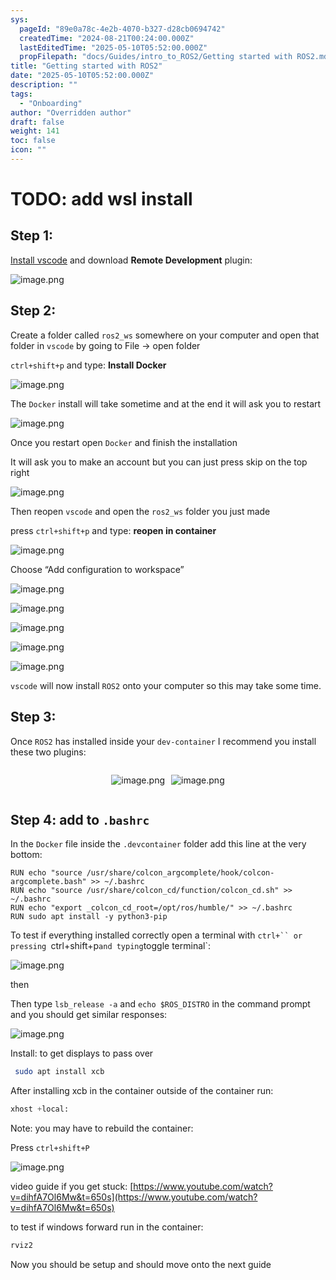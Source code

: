 ```yaml
---
sys:
  pageId: "89e0a78c-4e2b-4070-b327-d28cb0694742"
  createdTime: "2024-08-21T00:24:00.000Z"
  lastEditedTime: "2025-05-10T05:52:00.000Z"
  propFilepath: "docs/Guides/intro_to_ROS2/Getting started with ROS2.md"
title: "Getting started with ROS2"
date: "2025-05-10T05:52:00.000Z"
description: ""
tags:
  - "Onboarding"
author: "Overridden author"
draft: false
weight: 141
toc: false
icon: ""
---
```


# TODO: add wsl install

## Step 1:

[Install vscode](https://code.visualstudio.com/download) and download **Remote Development** plugin:

![image.png](https://prod-files-secure.s3.us-west-2.amazonaws.com/d518164a-d88e-44d1-a4ee-3adb3bd8bce0/efb52993-1881-4a40-b95e-6f020334f022/image.png?X-Amz-Algorithm=AWS4-HMAC-SHA256&X-Amz-Content-Sha256=UNSIGNED-PAYLOAD&X-Amz-Credential=ASIAZI2LB466YDLZXH6R%2F20250715%2Fus-west-2%2Fs3%2Faws4_request&X-Amz-Date=20250715T121746Z&X-Amz-Expires=3600&X-Amz-Security-Token=IQoJb3JpZ2luX2VjECwaCXVzLXdlc3QtMiJHMEUCIGZvSk6o7r6IalCUi6%2F%2Bow7WZD2qFQ1HxApLoEUUPQjaAiEAucl5kf3w90eUY3fBzi8Qk%2FFvaijQ%2FZplD4UBIme4zWcq%2FwMIRRAAGgw2Mzc0MjMxODM4MDUiDOk81VGIPYED7XD%2BDSrcAzoD5p4YverT6RKgkcSOybIrGe4%2BLlZ8r3m4Vqqobf7pw%2BM8QmUKi8OoPJ%2BvVo6N7ndCQQReCanqi6dBhK8hATC2YDZfC8MHeHAjyr9uAZpK%2B%2FrldGmXFvWrtj%2FXx%2B16A4I0DadA2%2FG%2BC1yHWNd7RveWjnj8uSDU4fUDpT%2Bu3VORzq%2FIPAKxN4%2F9RxVEVavs1VYkfE6R9pMaTchQuYHfQdsPnB2caE3LNd7TUw3QSie7%2FAwnO4Prx76xyteKklpWnOehwZ9tWzM26T8cJaAd%2FWaUjZRyR6aWTN36U7buTG3x0pM3EnESf9NGXsE45cFUdwNlYMGLVR7BZz60EJ4f1IpwK6Co5jtjhGQLRR5%2BtDhsy83Au74O%2FSRdOlGZ1uhkokvDAvzpTNgWWrt3%2FqKE2o%2FmFra9dlkUky31hKz0ThQTwA5NzrtbN%2BN6y%2Bo0uFy8dhE8X33xF%2F5OwLWq%2BZ66ROi5Ekqf6vw0LKaVh59noQp82A1ooXnVM7TeFxFrSLIT3TeAsza5w0DefVcHFtS75yoCZAuTumXzPxdNJuFSKuEvZ4eX3qdEPuVagQUii3MpazI6GQ4P%2BT7dvdjD5JAzQg0JrwMQqVkaRCueSTRzIJAiFeGSNgwKwTNPBKdIMMiD2cMGOqUBMRvwl0cy5LV8vf0LhwV7ycsXTEa8juCD5%2FpdnPDc9GRsw65B1tNCKcTPWngJddFUo1WvC2AQun%2BDKEWT%2FrQZnuge6S1pmVFS%2Fs9LZD29C7oshuU4f8XJHMPcaDD%2BzNms7aK6d4EEf2i%2FvEEeT8gZc5pp0ZdXmBY49A4jMAGXMk16HBBpdSoHVBtyM6Nw1MYvT8UHRe1wYZZPHPAXyPU5O6n7Gf5J&X-Amz-Signature=4f3bfa9e6587d725003fab73c3e72903d2a7484e4700d01e2c7e5f7ae4c220bd&X-Amz-SignedHeaders=host&x-amz-checksum-mode=ENABLED&x-id=GetObject)

## Step 2:

Create a folder called `ros2_ws` somewhere on your computer and open that folder in `vscode` by going to File → open folder 

`ctrl+shift+p` and type: **Install Docker**

![image.png](https://prod-files-secure.s3.us-west-2.amazonaws.com/d518164a-d88e-44d1-a4ee-3adb3bd8bce0/2269dc0e-1cd5-47ff-bceb-c04ad9b2eab0/image.png?X-Amz-Algorithm=AWS4-HMAC-SHA256&X-Amz-Content-Sha256=UNSIGNED-PAYLOAD&X-Amz-Credential=ASIAZI2LB466YDLZXH6R%2F20250715%2Fus-west-2%2Fs3%2Faws4_request&X-Amz-Date=20250715T121746Z&X-Amz-Expires=3600&X-Amz-Security-Token=IQoJb3JpZ2luX2VjECwaCXVzLXdlc3QtMiJHMEUCIGZvSk6o7r6IalCUi6%2F%2Bow7WZD2qFQ1HxApLoEUUPQjaAiEAucl5kf3w90eUY3fBzi8Qk%2FFvaijQ%2FZplD4UBIme4zWcq%2FwMIRRAAGgw2Mzc0MjMxODM4MDUiDOk81VGIPYED7XD%2BDSrcAzoD5p4YverT6RKgkcSOybIrGe4%2BLlZ8r3m4Vqqobf7pw%2BM8QmUKi8OoPJ%2BvVo6N7ndCQQReCanqi6dBhK8hATC2YDZfC8MHeHAjyr9uAZpK%2B%2FrldGmXFvWrtj%2FXx%2B16A4I0DadA2%2FG%2BC1yHWNd7RveWjnj8uSDU4fUDpT%2Bu3VORzq%2FIPAKxN4%2F9RxVEVavs1VYkfE6R9pMaTchQuYHfQdsPnB2caE3LNd7TUw3QSie7%2FAwnO4Prx76xyteKklpWnOehwZ9tWzM26T8cJaAd%2FWaUjZRyR6aWTN36U7buTG3x0pM3EnESf9NGXsE45cFUdwNlYMGLVR7BZz60EJ4f1IpwK6Co5jtjhGQLRR5%2BtDhsy83Au74O%2FSRdOlGZ1uhkokvDAvzpTNgWWrt3%2FqKE2o%2FmFra9dlkUky31hKz0ThQTwA5NzrtbN%2BN6y%2Bo0uFy8dhE8X33xF%2F5OwLWq%2BZ66ROi5Ekqf6vw0LKaVh59noQp82A1ooXnVM7TeFxFrSLIT3TeAsza5w0DefVcHFtS75yoCZAuTumXzPxdNJuFSKuEvZ4eX3qdEPuVagQUii3MpazI6GQ4P%2BT7dvdjD5JAzQg0JrwMQqVkaRCueSTRzIJAiFeGSNgwKwTNPBKdIMMiD2cMGOqUBMRvwl0cy5LV8vf0LhwV7ycsXTEa8juCD5%2FpdnPDc9GRsw65B1tNCKcTPWngJddFUo1WvC2AQun%2BDKEWT%2FrQZnuge6S1pmVFS%2Fs9LZD29C7oshuU4f8XJHMPcaDD%2BzNms7aK6d4EEf2i%2FvEEeT8gZc5pp0ZdXmBY49A4jMAGXMk16HBBpdSoHVBtyM6Nw1MYvT8UHRe1wYZZPHPAXyPU5O6n7Gf5J&X-Amz-Signature=f4d274871772c5fd335e22ccc324304001fb02aa38f84da337a6d75a45d8b2da&X-Amz-SignedHeaders=host&x-amz-checksum-mode=ENABLED&x-id=GetObject)

The `Docker` install will take sometime and at the end it will ask you to restart

![image.png](https://prod-files-secure.s3.us-west-2.amazonaws.com/d518164a-d88e-44d1-a4ee-3adb3bd8bce0/ed233f78-be33-4b1f-b89c-9c346c0e961e/image.png?X-Amz-Algorithm=AWS4-HMAC-SHA256&X-Amz-Content-Sha256=UNSIGNED-PAYLOAD&X-Amz-Credential=ASIAZI2LB466YDLZXH6R%2F20250715%2Fus-west-2%2Fs3%2Faws4_request&X-Amz-Date=20250715T121746Z&X-Amz-Expires=3600&X-Amz-Security-Token=IQoJb3JpZ2luX2VjECwaCXVzLXdlc3QtMiJHMEUCIGZvSk6o7r6IalCUi6%2F%2Bow7WZD2qFQ1HxApLoEUUPQjaAiEAucl5kf3w90eUY3fBzi8Qk%2FFvaijQ%2FZplD4UBIme4zWcq%2FwMIRRAAGgw2Mzc0MjMxODM4MDUiDOk81VGIPYED7XD%2BDSrcAzoD5p4YverT6RKgkcSOybIrGe4%2BLlZ8r3m4Vqqobf7pw%2BM8QmUKi8OoPJ%2BvVo6N7ndCQQReCanqi6dBhK8hATC2YDZfC8MHeHAjyr9uAZpK%2B%2FrldGmXFvWrtj%2FXx%2B16A4I0DadA2%2FG%2BC1yHWNd7RveWjnj8uSDU4fUDpT%2Bu3VORzq%2FIPAKxN4%2F9RxVEVavs1VYkfE6R9pMaTchQuYHfQdsPnB2caE3LNd7TUw3QSie7%2FAwnO4Prx76xyteKklpWnOehwZ9tWzM26T8cJaAd%2FWaUjZRyR6aWTN36U7buTG3x0pM3EnESf9NGXsE45cFUdwNlYMGLVR7BZz60EJ4f1IpwK6Co5jtjhGQLRR5%2BtDhsy83Au74O%2FSRdOlGZ1uhkokvDAvzpTNgWWrt3%2FqKE2o%2FmFra9dlkUky31hKz0ThQTwA5NzrtbN%2BN6y%2Bo0uFy8dhE8X33xF%2F5OwLWq%2BZ66ROi5Ekqf6vw0LKaVh59noQp82A1ooXnVM7TeFxFrSLIT3TeAsza5w0DefVcHFtS75yoCZAuTumXzPxdNJuFSKuEvZ4eX3qdEPuVagQUii3MpazI6GQ4P%2BT7dvdjD5JAzQg0JrwMQqVkaRCueSTRzIJAiFeGSNgwKwTNPBKdIMMiD2cMGOqUBMRvwl0cy5LV8vf0LhwV7ycsXTEa8juCD5%2FpdnPDc9GRsw65B1tNCKcTPWngJddFUo1WvC2AQun%2BDKEWT%2FrQZnuge6S1pmVFS%2Fs9LZD29C7oshuU4f8XJHMPcaDD%2BzNms7aK6d4EEf2i%2FvEEeT8gZc5pp0ZdXmBY49A4jMAGXMk16HBBpdSoHVBtyM6Nw1MYvT8UHRe1wYZZPHPAXyPU5O6n7Gf5J&X-Amz-Signature=3b483e72d795d2d26c2575f59492625613f2652f4b18d468a4f4fd191d6ba55d&X-Amz-SignedHeaders=host&x-amz-checksum-mode=ENABLED&x-id=GetObject)

Once you restart open `Docker` and finish the installation

It will ask you to make an account but you can just press skip on the top right

![image.png](https://prod-files-secure.s3.us-west-2.amazonaws.com/d518164a-d88e-44d1-a4ee-3adb3bd8bce0/21010ad9-1659-4fd9-9f59-9932a09b2a3d/image.png?X-Amz-Algorithm=AWS4-HMAC-SHA256&X-Amz-Content-Sha256=UNSIGNED-PAYLOAD&X-Amz-Credential=ASIAZI2LB466YDLZXH6R%2F20250715%2Fus-west-2%2Fs3%2Faws4_request&X-Amz-Date=20250715T121746Z&X-Amz-Expires=3600&X-Amz-Security-Token=IQoJb3JpZ2luX2VjECwaCXVzLXdlc3QtMiJHMEUCIGZvSk6o7r6IalCUi6%2F%2Bow7WZD2qFQ1HxApLoEUUPQjaAiEAucl5kf3w90eUY3fBzi8Qk%2FFvaijQ%2FZplD4UBIme4zWcq%2FwMIRRAAGgw2Mzc0MjMxODM4MDUiDOk81VGIPYED7XD%2BDSrcAzoD5p4YverT6RKgkcSOybIrGe4%2BLlZ8r3m4Vqqobf7pw%2BM8QmUKi8OoPJ%2BvVo6N7ndCQQReCanqi6dBhK8hATC2YDZfC8MHeHAjyr9uAZpK%2B%2FrldGmXFvWrtj%2FXx%2B16A4I0DadA2%2FG%2BC1yHWNd7RveWjnj8uSDU4fUDpT%2Bu3VORzq%2FIPAKxN4%2F9RxVEVavs1VYkfE6R9pMaTchQuYHfQdsPnB2caE3LNd7TUw3QSie7%2FAwnO4Prx76xyteKklpWnOehwZ9tWzM26T8cJaAd%2FWaUjZRyR6aWTN36U7buTG3x0pM3EnESf9NGXsE45cFUdwNlYMGLVR7BZz60EJ4f1IpwK6Co5jtjhGQLRR5%2BtDhsy83Au74O%2FSRdOlGZ1uhkokvDAvzpTNgWWrt3%2FqKE2o%2FmFra9dlkUky31hKz0ThQTwA5NzrtbN%2BN6y%2Bo0uFy8dhE8X33xF%2F5OwLWq%2BZ66ROi5Ekqf6vw0LKaVh59noQp82A1ooXnVM7TeFxFrSLIT3TeAsza5w0DefVcHFtS75yoCZAuTumXzPxdNJuFSKuEvZ4eX3qdEPuVagQUii3MpazI6GQ4P%2BT7dvdjD5JAzQg0JrwMQqVkaRCueSTRzIJAiFeGSNgwKwTNPBKdIMMiD2cMGOqUBMRvwl0cy5LV8vf0LhwV7ycsXTEa8juCD5%2FpdnPDc9GRsw65B1tNCKcTPWngJddFUo1WvC2AQun%2BDKEWT%2FrQZnuge6S1pmVFS%2Fs9LZD29C7oshuU4f8XJHMPcaDD%2BzNms7aK6d4EEf2i%2FvEEeT8gZc5pp0ZdXmBY49A4jMAGXMk16HBBpdSoHVBtyM6Nw1MYvT8UHRe1wYZZPHPAXyPU5O6n7Gf5J&X-Amz-Signature=0ee546751e00105de167b6fd4e4a0061d52ef206466f3436fac93e5903becbb9&X-Amz-SignedHeaders=host&x-amz-checksum-mode=ENABLED&x-id=GetObject)

Then reopen `vscode` and open the `ros2_ws` folder you just made

press `ctrl+shift+p` and type: **reopen in container**

![image.png](https://prod-files-secure.s3.us-west-2.amazonaws.com/d518164a-d88e-44d1-a4ee-3adb3bd8bce0/4e93b8c2-41ad-488c-8095-c74205196118/image.png?X-Amz-Algorithm=AWS4-HMAC-SHA256&X-Amz-Content-Sha256=UNSIGNED-PAYLOAD&X-Amz-Credential=ASIAZI2LB466YDLZXH6R%2F20250715%2Fus-west-2%2Fs3%2Faws4_request&X-Amz-Date=20250715T121746Z&X-Amz-Expires=3600&X-Amz-Security-Token=IQoJb3JpZ2luX2VjECwaCXVzLXdlc3QtMiJHMEUCIGZvSk6o7r6IalCUi6%2F%2Bow7WZD2qFQ1HxApLoEUUPQjaAiEAucl5kf3w90eUY3fBzi8Qk%2FFvaijQ%2FZplD4UBIme4zWcq%2FwMIRRAAGgw2Mzc0MjMxODM4MDUiDOk81VGIPYED7XD%2BDSrcAzoD5p4YverT6RKgkcSOybIrGe4%2BLlZ8r3m4Vqqobf7pw%2BM8QmUKi8OoPJ%2BvVo6N7ndCQQReCanqi6dBhK8hATC2YDZfC8MHeHAjyr9uAZpK%2B%2FrldGmXFvWrtj%2FXx%2B16A4I0DadA2%2FG%2BC1yHWNd7RveWjnj8uSDU4fUDpT%2Bu3VORzq%2FIPAKxN4%2F9RxVEVavs1VYkfE6R9pMaTchQuYHfQdsPnB2caE3LNd7TUw3QSie7%2FAwnO4Prx76xyteKklpWnOehwZ9tWzM26T8cJaAd%2FWaUjZRyR6aWTN36U7buTG3x0pM3EnESf9NGXsE45cFUdwNlYMGLVR7BZz60EJ4f1IpwK6Co5jtjhGQLRR5%2BtDhsy83Au74O%2FSRdOlGZ1uhkokvDAvzpTNgWWrt3%2FqKE2o%2FmFra9dlkUky31hKz0ThQTwA5NzrtbN%2BN6y%2Bo0uFy8dhE8X33xF%2F5OwLWq%2BZ66ROi5Ekqf6vw0LKaVh59noQp82A1ooXnVM7TeFxFrSLIT3TeAsza5w0DefVcHFtS75yoCZAuTumXzPxdNJuFSKuEvZ4eX3qdEPuVagQUii3MpazI6GQ4P%2BT7dvdjD5JAzQg0JrwMQqVkaRCueSTRzIJAiFeGSNgwKwTNPBKdIMMiD2cMGOqUBMRvwl0cy5LV8vf0LhwV7ycsXTEa8juCD5%2FpdnPDc9GRsw65B1tNCKcTPWngJddFUo1WvC2AQun%2BDKEWT%2FrQZnuge6S1pmVFS%2Fs9LZD29C7oshuU4f8XJHMPcaDD%2BzNms7aK6d4EEf2i%2FvEEeT8gZc5pp0ZdXmBY49A4jMAGXMk16HBBpdSoHVBtyM6Nw1MYvT8UHRe1wYZZPHPAXyPU5O6n7Gf5J&X-Amz-Signature=a71ed646a11ba9642dc055be1dae5719a63c14afd7b1df13e12fa605777f9f24&X-Amz-SignedHeaders=host&x-amz-checksum-mode=ENABLED&x-id=GetObject)

Choose “Add configuration to workspace”

![image.png](https://prod-files-secure.s3.us-west-2.amazonaws.com/d518164a-d88e-44d1-a4ee-3adb3bd8bce0/9560b282-5060-4989-ba37-97e7b2c22476/image.png?X-Amz-Algorithm=AWS4-HMAC-SHA256&X-Amz-Content-Sha256=UNSIGNED-PAYLOAD&X-Amz-Credential=ASIAZI2LB466YDLZXH6R%2F20250715%2Fus-west-2%2Fs3%2Faws4_request&X-Amz-Date=20250715T121746Z&X-Amz-Expires=3600&X-Amz-Security-Token=IQoJb3JpZ2luX2VjECwaCXVzLXdlc3QtMiJHMEUCIGZvSk6o7r6IalCUi6%2F%2Bow7WZD2qFQ1HxApLoEUUPQjaAiEAucl5kf3w90eUY3fBzi8Qk%2FFvaijQ%2FZplD4UBIme4zWcq%2FwMIRRAAGgw2Mzc0MjMxODM4MDUiDOk81VGIPYED7XD%2BDSrcAzoD5p4YverT6RKgkcSOybIrGe4%2BLlZ8r3m4Vqqobf7pw%2BM8QmUKi8OoPJ%2BvVo6N7ndCQQReCanqi6dBhK8hATC2YDZfC8MHeHAjyr9uAZpK%2B%2FrldGmXFvWrtj%2FXx%2B16A4I0DadA2%2FG%2BC1yHWNd7RveWjnj8uSDU4fUDpT%2Bu3VORzq%2FIPAKxN4%2F9RxVEVavs1VYkfE6R9pMaTchQuYHfQdsPnB2caE3LNd7TUw3QSie7%2FAwnO4Prx76xyteKklpWnOehwZ9tWzM26T8cJaAd%2FWaUjZRyR6aWTN36U7buTG3x0pM3EnESf9NGXsE45cFUdwNlYMGLVR7BZz60EJ4f1IpwK6Co5jtjhGQLRR5%2BtDhsy83Au74O%2FSRdOlGZ1uhkokvDAvzpTNgWWrt3%2FqKE2o%2FmFra9dlkUky31hKz0ThQTwA5NzrtbN%2BN6y%2Bo0uFy8dhE8X33xF%2F5OwLWq%2BZ66ROi5Ekqf6vw0LKaVh59noQp82A1ooXnVM7TeFxFrSLIT3TeAsza5w0DefVcHFtS75yoCZAuTumXzPxdNJuFSKuEvZ4eX3qdEPuVagQUii3MpazI6GQ4P%2BT7dvdjD5JAzQg0JrwMQqVkaRCueSTRzIJAiFeGSNgwKwTNPBKdIMMiD2cMGOqUBMRvwl0cy5LV8vf0LhwV7ycsXTEa8juCD5%2FpdnPDc9GRsw65B1tNCKcTPWngJddFUo1WvC2AQun%2BDKEWT%2FrQZnuge6S1pmVFS%2Fs9LZD29C7oshuU4f8XJHMPcaDD%2BzNms7aK6d4EEf2i%2FvEEeT8gZc5pp0ZdXmBY49A4jMAGXMk16HBBpdSoHVBtyM6Nw1MYvT8UHRe1wYZZPHPAXyPU5O6n7Gf5J&X-Amz-Signature=b373112e158cee9ef9a7795ccd4e7c9a29d5befb5f8e83095077e9ba65bd8ec5&X-Amz-SignedHeaders=host&x-amz-checksum-mode=ENABLED&x-id=GetObject)

![image.png](https://prod-files-secure.s3.us-west-2.amazonaws.com/d518164a-d88e-44d1-a4ee-3adb3bd8bce0/2ee63f81-886b-48e8-a553-dc6e5eac99e4/image.png?X-Amz-Algorithm=AWS4-HMAC-SHA256&X-Amz-Content-Sha256=UNSIGNED-PAYLOAD&X-Amz-Credential=ASIAZI2LB466YDLZXH6R%2F20250715%2Fus-west-2%2Fs3%2Faws4_request&X-Amz-Date=20250715T121746Z&X-Amz-Expires=3600&X-Amz-Security-Token=IQoJb3JpZ2luX2VjECwaCXVzLXdlc3QtMiJHMEUCIGZvSk6o7r6IalCUi6%2F%2Bow7WZD2qFQ1HxApLoEUUPQjaAiEAucl5kf3w90eUY3fBzi8Qk%2FFvaijQ%2FZplD4UBIme4zWcq%2FwMIRRAAGgw2Mzc0MjMxODM4MDUiDOk81VGIPYED7XD%2BDSrcAzoD5p4YverT6RKgkcSOybIrGe4%2BLlZ8r3m4Vqqobf7pw%2BM8QmUKi8OoPJ%2BvVo6N7ndCQQReCanqi6dBhK8hATC2YDZfC8MHeHAjyr9uAZpK%2B%2FrldGmXFvWrtj%2FXx%2B16A4I0DadA2%2FG%2BC1yHWNd7RveWjnj8uSDU4fUDpT%2Bu3VORzq%2FIPAKxN4%2F9RxVEVavs1VYkfE6R9pMaTchQuYHfQdsPnB2caE3LNd7TUw3QSie7%2FAwnO4Prx76xyteKklpWnOehwZ9tWzM26T8cJaAd%2FWaUjZRyR6aWTN36U7buTG3x0pM3EnESf9NGXsE45cFUdwNlYMGLVR7BZz60EJ4f1IpwK6Co5jtjhGQLRR5%2BtDhsy83Au74O%2FSRdOlGZ1uhkokvDAvzpTNgWWrt3%2FqKE2o%2FmFra9dlkUky31hKz0ThQTwA5NzrtbN%2BN6y%2Bo0uFy8dhE8X33xF%2F5OwLWq%2BZ66ROi5Ekqf6vw0LKaVh59noQp82A1ooXnVM7TeFxFrSLIT3TeAsza5w0DefVcHFtS75yoCZAuTumXzPxdNJuFSKuEvZ4eX3qdEPuVagQUii3MpazI6GQ4P%2BT7dvdjD5JAzQg0JrwMQqVkaRCueSTRzIJAiFeGSNgwKwTNPBKdIMMiD2cMGOqUBMRvwl0cy5LV8vf0LhwV7ycsXTEa8juCD5%2FpdnPDc9GRsw65B1tNCKcTPWngJddFUo1WvC2AQun%2BDKEWT%2FrQZnuge6S1pmVFS%2Fs9LZD29C7oshuU4f8XJHMPcaDD%2BzNms7aK6d4EEf2i%2FvEEeT8gZc5pp0ZdXmBY49A4jMAGXMk16HBBpdSoHVBtyM6Nw1MYvT8UHRe1wYZZPHPAXyPU5O6n7Gf5J&X-Amz-Signature=93dc7225589b5d4699d6fbc14e9dec5612526c6e0d3f3f19da2a1c9725f8fa19&X-Amz-SignedHeaders=host&x-amz-checksum-mode=ENABLED&x-id=GetObject)

![image.png](https://prod-files-secure.s3.us-west-2.amazonaws.com/d518164a-d88e-44d1-a4ee-3adb3bd8bce0/ae1580b2-b048-407e-aed9-b584224a7a04/image.png?X-Amz-Algorithm=AWS4-HMAC-SHA256&X-Amz-Content-Sha256=UNSIGNED-PAYLOAD&X-Amz-Credential=ASIAZI2LB466YDLZXH6R%2F20250715%2Fus-west-2%2Fs3%2Faws4_request&X-Amz-Date=20250715T121746Z&X-Amz-Expires=3600&X-Amz-Security-Token=IQoJb3JpZ2luX2VjECwaCXVzLXdlc3QtMiJHMEUCIGZvSk6o7r6IalCUi6%2F%2Bow7WZD2qFQ1HxApLoEUUPQjaAiEAucl5kf3w90eUY3fBzi8Qk%2FFvaijQ%2FZplD4UBIme4zWcq%2FwMIRRAAGgw2Mzc0MjMxODM4MDUiDOk81VGIPYED7XD%2BDSrcAzoD5p4YverT6RKgkcSOybIrGe4%2BLlZ8r3m4Vqqobf7pw%2BM8QmUKi8OoPJ%2BvVo6N7ndCQQReCanqi6dBhK8hATC2YDZfC8MHeHAjyr9uAZpK%2B%2FrldGmXFvWrtj%2FXx%2B16A4I0DadA2%2FG%2BC1yHWNd7RveWjnj8uSDU4fUDpT%2Bu3VORzq%2FIPAKxN4%2F9RxVEVavs1VYkfE6R9pMaTchQuYHfQdsPnB2caE3LNd7TUw3QSie7%2FAwnO4Prx76xyteKklpWnOehwZ9tWzM26T8cJaAd%2FWaUjZRyR6aWTN36U7buTG3x0pM3EnESf9NGXsE45cFUdwNlYMGLVR7BZz60EJ4f1IpwK6Co5jtjhGQLRR5%2BtDhsy83Au74O%2FSRdOlGZ1uhkokvDAvzpTNgWWrt3%2FqKE2o%2FmFra9dlkUky31hKz0ThQTwA5NzrtbN%2BN6y%2Bo0uFy8dhE8X33xF%2F5OwLWq%2BZ66ROi5Ekqf6vw0LKaVh59noQp82A1ooXnVM7TeFxFrSLIT3TeAsza5w0DefVcHFtS75yoCZAuTumXzPxdNJuFSKuEvZ4eX3qdEPuVagQUii3MpazI6GQ4P%2BT7dvdjD5JAzQg0JrwMQqVkaRCueSTRzIJAiFeGSNgwKwTNPBKdIMMiD2cMGOqUBMRvwl0cy5LV8vf0LhwV7ycsXTEa8juCD5%2FpdnPDc9GRsw65B1tNCKcTPWngJddFUo1WvC2AQun%2BDKEWT%2FrQZnuge6S1pmVFS%2Fs9LZD29C7oshuU4f8XJHMPcaDD%2BzNms7aK6d4EEf2i%2FvEEeT8gZc5pp0ZdXmBY49A4jMAGXMk16HBBpdSoHVBtyM6Nw1MYvT8UHRe1wYZZPHPAXyPU5O6n7Gf5J&X-Amz-Signature=ce602183891e3a7072c7884a70364050d2b821595056d832201facd7dcd60bb1&X-Amz-SignedHeaders=host&x-amz-checksum-mode=ENABLED&x-id=GetObject)

![image.png](https://prod-files-secure.s3.us-west-2.amazonaws.com/d518164a-d88e-44d1-a4ee-3adb3bd8bce0/53255b28-f75e-430f-b9e3-c0ac8577e42b/image.png?X-Amz-Algorithm=AWS4-HMAC-SHA256&X-Amz-Content-Sha256=UNSIGNED-PAYLOAD&X-Amz-Credential=ASIAZI2LB466YDLZXH6R%2F20250715%2Fus-west-2%2Fs3%2Faws4_request&X-Amz-Date=20250715T121746Z&X-Amz-Expires=3600&X-Amz-Security-Token=IQoJb3JpZ2luX2VjECwaCXVzLXdlc3QtMiJHMEUCIGZvSk6o7r6IalCUi6%2F%2Bow7WZD2qFQ1HxApLoEUUPQjaAiEAucl5kf3w90eUY3fBzi8Qk%2FFvaijQ%2FZplD4UBIme4zWcq%2FwMIRRAAGgw2Mzc0MjMxODM4MDUiDOk81VGIPYED7XD%2BDSrcAzoD5p4YverT6RKgkcSOybIrGe4%2BLlZ8r3m4Vqqobf7pw%2BM8QmUKi8OoPJ%2BvVo6N7ndCQQReCanqi6dBhK8hATC2YDZfC8MHeHAjyr9uAZpK%2B%2FrldGmXFvWrtj%2FXx%2B16A4I0DadA2%2FG%2BC1yHWNd7RveWjnj8uSDU4fUDpT%2Bu3VORzq%2FIPAKxN4%2F9RxVEVavs1VYkfE6R9pMaTchQuYHfQdsPnB2caE3LNd7TUw3QSie7%2FAwnO4Prx76xyteKklpWnOehwZ9tWzM26T8cJaAd%2FWaUjZRyR6aWTN36U7buTG3x0pM3EnESf9NGXsE45cFUdwNlYMGLVR7BZz60EJ4f1IpwK6Co5jtjhGQLRR5%2BtDhsy83Au74O%2FSRdOlGZ1uhkokvDAvzpTNgWWrt3%2FqKE2o%2FmFra9dlkUky31hKz0ThQTwA5NzrtbN%2BN6y%2Bo0uFy8dhE8X33xF%2F5OwLWq%2BZ66ROi5Ekqf6vw0LKaVh59noQp82A1ooXnVM7TeFxFrSLIT3TeAsza5w0DefVcHFtS75yoCZAuTumXzPxdNJuFSKuEvZ4eX3qdEPuVagQUii3MpazI6GQ4P%2BT7dvdjD5JAzQg0JrwMQqVkaRCueSTRzIJAiFeGSNgwKwTNPBKdIMMiD2cMGOqUBMRvwl0cy5LV8vf0LhwV7ycsXTEa8juCD5%2FpdnPDc9GRsw65B1tNCKcTPWngJddFUo1WvC2AQun%2BDKEWT%2FrQZnuge6S1pmVFS%2Fs9LZD29C7oshuU4f8XJHMPcaDD%2BzNms7aK6d4EEf2i%2FvEEeT8gZc5pp0ZdXmBY49A4jMAGXMk16HBBpdSoHVBtyM6Nw1MYvT8UHRe1wYZZPHPAXyPU5O6n7Gf5J&X-Amz-Signature=63e3db5517766c655c4ba3b79a4471e6921386cc46457b7da5b2ead276a7bc42&X-Amz-SignedHeaders=host&x-amz-checksum-mode=ENABLED&x-id=GetObject)

![image.png](https://prod-files-secure.s3.us-west-2.amazonaws.com/d518164a-d88e-44d1-a4ee-3adb3bd8bce0/7c562767-5af9-4ffb-97d1-327bcdf4ee00/image.png?X-Amz-Algorithm=AWS4-HMAC-SHA256&X-Amz-Content-Sha256=UNSIGNED-PAYLOAD&X-Amz-Credential=ASIAZI2LB466YDLZXH6R%2F20250715%2Fus-west-2%2Fs3%2Faws4_request&X-Amz-Date=20250715T121746Z&X-Amz-Expires=3600&X-Amz-Security-Token=IQoJb3JpZ2luX2VjECwaCXVzLXdlc3QtMiJHMEUCIGZvSk6o7r6IalCUi6%2F%2Bow7WZD2qFQ1HxApLoEUUPQjaAiEAucl5kf3w90eUY3fBzi8Qk%2FFvaijQ%2FZplD4UBIme4zWcq%2FwMIRRAAGgw2Mzc0MjMxODM4MDUiDOk81VGIPYED7XD%2BDSrcAzoD5p4YverT6RKgkcSOybIrGe4%2BLlZ8r3m4Vqqobf7pw%2BM8QmUKi8OoPJ%2BvVo6N7ndCQQReCanqi6dBhK8hATC2YDZfC8MHeHAjyr9uAZpK%2B%2FrldGmXFvWrtj%2FXx%2B16A4I0DadA2%2FG%2BC1yHWNd7RveWjnj8uSDU4fUDpT%2Bu3VORzq%2FIPAKxN4%2F9RxVEVavs1VYkfE6R9pMaTchQuYHfQdsPnB2caE3LNd7TUw3QSie7%2FAwnO4Prx76xyteKklpWnOehwZ9tWzM26T8cJaAd%2FWaUjZRyR6aWTN36U7buTG3x0pM3EnESf9NGXsE45cFUdwNlYMGLVR7BZz60EJ4f1IpwK6Co5jtjhGQLRR5%2BtDhsy83Au74O%2FSRdOlGZ1uhkokvDAvzpTNgWWrt3%2FqKE2o%2FmFra9dlkUky31hKz0ThQTwA5NzrtbN%2BN6y%2Bo0uFy8dhE8X33xF%2F5OwLWq%2BZ66ROi5Ekqf6vw0LKaVh59noQp82A1ooXnVM7TeFxFrSLIT3TeAsza5w0DefVcHFtS75yoCZAuTumXzPxdNJuFSKuEvZ4eX3qdEPuVagQUii3MpazI6GQ4P%2BT7dvdjD5JAzQg0JrwMQqVkaRCueSTRzIJAiFeGSNgwKwTNPBKdIMMiD2cMGOqUBMRvwl0cy5LV8vf0LhwV7ycsXTEa8juCD5%2FpdnPDc9GRsw65B1tNCKcTPWngJddFUo1WvC2AQun%2BDKEWT%2FrQZnuge6S1pmVFS%2Fs9LZD29C7oshuU4f8XJHMPcaDD%2BzNms7aK6d4EEf2i%2FvEEeT8gZc5pp0ZdXmBY49A4jMAGXMk16HBBpdSoHVBtyM6Nw1MYvT8UHRe1wYZZPHPAXyPU5O6n7Gf5J&X-Amz-Signature=c1edbccd2c23068c596694ed2bfdcd36b52d31af9abb2b27dda9469a8a496289&X-Amz-SignedHeaders=host&x-amz-checksum-mode=ENABLED&x-id=GetObject)

`vscode` will now install `ROS2` onto your computer so this may take some time.

## Step 3:

Once `ROS2` has installed inside your `dev-container` I recommend you install these two plugins:

<div style="display: flex;flex-direction: row; column-gap:10px; max-width: 630px;justify-content: center;">
<div>

![image.png](https://prod-files-secure.s3.us-west-2.amazonaws.com/d518164a-d88e-44d1-a4ee-3adb3bd8bce0/3fc3d550-5a54-4ba1-ba6b-faa01cdb7369/image.png?X-Amz-Algorithm=AWS4-HMAC-SHA256&X-Amz-Content-Sha256=UNSIGNED-PAYLOAD&X-Amz-Credential=ASIAZI2LB46637W5ZPJR%2F20250715%2Fus-west-2%2Fs3%2Faws4_request&X-Amz-Date=20250715T121748Z&X-Amz-Expires=3600&X-Amz-Security-Token=IQoJb3JpZ2luX2VjECwaCXVzLXdlc3QtMiJIMEYCIQDwSuJoUdRGS5fv4LYnj5DTKZu05Lgc%2Fy1dxBW%2B2VPm6AIhAPPJKGTg9LUZ1VnVFgej6VzB9A8IuqmPECFEiC%2BlvTZOKv8DCEUQABoMNjM3NDIzMTgzODA1IgzkMgGZ4ErBWsVNJPkq3AO4MBJMbm%2FG7bxWFKO%2B1NT0oH9vmXDbkEr3vogtm%2BDLgeVMe4HW8FQoZB5qYfEMP3L3cIHSt0Vfg%2B2vgHPOxYByLFcwr2ZM%2BV6gzH31SbkcL7r0thikvRer1fAqMTdVqvM0V33ofqNiVlpG6hxlUZiu2dSRWOh8EamNmuM776LvHolT2%2B6vhLZueHGNFdb%2BPj2N2wF9XU0KxAzZQbkY39HFwxIJyC1ABpIzQtbMlk15H0S2N2ipZtE%2BiijwiFPCWOHhlIyqW9V1yARBCx2hr1F6rBcRPbIbROPWgChvOD2ObRVQfpoXYWfxeTwqPUXmBkgfU3g3HBIlGVVl6xBjvU%2B3YpaxjCZAqjzvRS8jr%2FsuHD4EDJMipnrXr6I13eiu4GMdAQO33myTGI7uHQaBuzgXu7Cka9moNVeZ50DH6%2Bd8oFWjWxmclQ7zhoHL1nTxEQSCiIPAa1i%2BCGSkcj2PGv9Ooerl7c3CtobVqP7Rvwfp%2Br%2B98VVqw49HjVUz5WRt6QdkdDzpLxCIQwA2Op4Na5A8EQePXOqPdlFx%2Fplado3Z0bSs4wm9Df0%2FHtthjAMGh5hNnnoSV6MRoSwf7M7lLcxHE9HB0MXYDA9KFJm%2BbDeIqoSC4L2wtyp0Y7KIJjCbhNnDBjqkAeLOrCvsS54dpBHSFN0gCS58ehuX1nwDJyvvEWfwmxEw1IU84T48qKgrAEsjtGn2oo8kz1jnNnTtdPGH57wtJPuL%2BGoAP9DyM6Us%2BsNXQCzbaQ71Iu5farkCje%2BdM4puwIPSFSHlCE%2BcsPVh5iZwzE3KTyX7rBcdLpxBevkGfgetXlLVsq1pp1%2BTfDz4vbL69hgMlox5BE24IuZHRMOIr9AYPCdw&X-Amz-Signature=9e3017e8b21cc5cce45c58958cf35d813775e8563001248c06043cb804a1e882&X-Amz-SignedHeaders=host&x-amz-checksum-mode=ENABLED&x-id=GetObject)

</div>
<div>

![image.png](https://prod-files-secure.s3.us-west-2.amazonaws.com/d518164a-d88e-44d1-a4ee-3adb3bd8bce0/d994cc66-13c2-4093-a5a3-f84cf4601a82/image.png?X-Amz-Algorithm=AWS4-HMAC-SHA256&X-Amz-Content-Sha256=UNSIGNED-PAYLOAD&X-Amz-Credential=ASIAZI2LB466VLWC6G3P%2F20250715%2Fus-west-2%2Fs3%2Faws4_request&X-Amz-Date=20250715T121749Z&X-Amz-Expires=3600&X-Amz-Security-Token=IQoJb3JpZ2luX2VjECwaCXVzLXdlc3QtMiJHMEUCIQCwhMS3gPwSnC3nIRCz7qYBqtGrrgzPFmiEKxbPFD80WQIgCklmlnGpzL2hRD3tHle%2BpmaFnnPTm0kgaRjS2ZuQkNcq%2FwMIRRAAGgw2Mzc0MjMxODM4MDUiDOIh3r3paktHq0B%2FYircA%2Ffi%2F90BnNoEvLxbvVt1YeeHf6rEN%2FAkJ0G2jlKHI%2F%2BEbtzmOP%2BI0HoWDXCXXvFS0jmD5p0R2QG6vJPVE0MQ5MJ%2FdCGfmiHLSNP2oA5Z2EH1xmUKe5%2FDafPY0r2uvtOHDcz5ASwBLvUpPhhAeYph4Qq9DE5h1CvMwVB15qA6UfW1UdLJnxOUC7qwRqu66HfTh4nQ%2F44MhzwplQVUAie5sunAWMoLSJZEV8GjBJm8CMX2EU9GSK%2BZbdMKuXqgRaf5ECkyNIZtkyvYgjfvVzkt9EAlm6AhJXIdS8scIvsTGHr17QHD2XRBLwetZlfIYulIbgJBT1Ir5zU8i6TaiLYaKzNacfwXyUfikL%2B%2BMUlmB%2FrzR4qEKeoLUf%2BvmLi8VlcvXWXnZtmqLYFbmrio2GaOQ2%2Fp7t6xlFFRqcK%2B7FJAq0PtFjRlx4zyRdtFS7MJkC5NB61tTpkgEfatBQbq0jcG%2BMZTR%2B%2F0WsalaLhcoiEYpCq0Sg%2FrPTq%2B0WgSaeszKka5dENv1eREkmaB1rW%2FI3L7MoezDMQOo8DXEe8To2zu6CIYezxjrMS0ii%2FXGuQyAyWWyueA1HcLN7q315SHiDs%2Fje4RSgko9kSei150pPBpdFHx72hTXBiw6E3lD7CzMMaD2cMGOqUBLcLFJm4TqTb8OhQCTz6bpvjhdhZ7LQ6nMBNoTkBeF%2Ft0%2F7%2FHkFSo8PN8%2FuDRtP2ZD1oF7am3aQpzuOCvuDNodosOhRbYnI6L2W7R8ehOzEw2CwgNmvVGRb44HkfXI2hi93CuhqGpYD0Hn5gQpj9lhfw3HMmOvTlX1ZVRrxcjvpHiYy%2BxATYGmHev7C8yjZJ1sKbSfcXYmu3e%2FqgdvxFSH3h7QL3M&X-Amz-Signature=c45bed42ad9dd19c90fdb328f59c0f8daf091fafac345f941473fa660804ca16&X-Amz-SignedHeaders=host&x-amz-checksum-mode=ENABLED&x-id=GetObject)

</div>
</div>

## Step 4: add to `.bashrc`

In the `Docker` file inside the `.devcontainer` folder add this line at the very bottom: 

```docker
RUN echo "source /usr/share/colcon_argcomplete/hook/colcon-argcomplete.bash" >> ~/.bashrc
RUN echo "source /usr/share/colcon_cd/function/colcon_cd.sh" >> ~/.bashrc
RUN echo "export _colcon_cd_root=/opt/ros/humble/" >> ~/.bashrc
RUN sudo apt install -y python3-pip 
```

To test if everything installed correctly open a terminal with `ctrl+`` or pressing `ctrl+shift+p` and typing `toggle terminal`:

![image.png](https://prod-files-secure.s3.us-west-2.amazonaws.com/d518164a-d88e-44d1-a4ee-3adb3bd8bce0/6a4943d8-b04e-4c02-9a58-775f3384d1a5/image.png?X-Amz-Algorithm=AWS4-HMAC-SHA256&X-Amz-Content-Sha256=UNSIGNED-PAYLOAD&X-Amz-Credential=ASIAZI2LB466YDLZXH6R%2F20250715%2Fus-west-2%2Fs3%2Faws4_request&X-Amz-Date=20250715T121747Z&X-Amz-Expires=3600&X-Amz-Security-Token=IQoJb3JpZ2luX2VjECwaCXVzLXdlc3QtMiJHMEUCIGZvSk6o7r6IalCUi6%2F%2Bow7WZD2qFQ1HxApLoEUUPQjaAiEAucl5kf3w90eUY3fBzi8Qk%2FFvaijQ%2FZplD4UBIme4zWcq%2FwMIRRAAGgw2Mzc0MjMxODM4MDUiDOk81VGIPYED7XD%2BDSrcAzoD5p4YverT6RKgkcSOybIrGe4%2BLlZ8r3m4Vqqobf7pw%2BM8QmUKi8OoPJ%2BvVo6N7ndCQQReCanqi6dBhK8hATC2YDZfC8MHeHAjyr9uAZpK%2B%2FrldGmXFvWrtj%2FXx%2B16A4I0DadA2%2FG%2BC1yHWNd7RveWjnj8uSDU4fUDpT%2Bu3VORzq%2FIPAKxN4%2F9RxVEVavs1VYkfE6R9pMaTchQuYHfQdsPnB2caE3LNd7TUw3QSie7%2FAwnO4Prx76xyteKklpWnOehwZ9tWzM26T8cJaAd%2FWaUjZRyR6aWTN36U7buTG3x0pM3EnESf9NGXsE45cFUdwNlYMGLVR7BZz60EJ4f1IpwK6Co5jtjhGQLRR5%2BtDhsy83Au74O%2FSRdOlGZ1uhkokvDAvzpTNgWWrt3%2FqKE2o%2FmFra9dlkUky31hKz0ThQTwA5NzrtbN%2BN6y%2Bo0uFy8dhE8X33xF%2F5OwLWq%2BZ66ROi5Ekqf6vw0LKaVh59noQp82A1ooXnVM7TeFxFrSLIT3TeAsza5w0DefVcHFtS75yoCZAuTumXzPxdNJuFSKuEvZ4eX3qdEPuVagQUii3MpazI6GQ4P%2BT7dvdjD5JAzQg0JrwMQqVkaRCueSTRzIJAiFeGSNgwKwTNPBKdIMMiD2cMGOqUBMRvwl0cy5LV8vf0LhwV7ycsXTEa8juCD5%2FpdnPDc9GRsw65B1tNCKcTPWngJddFUo1WvC2AQun%2BDKEWT%2FrQZnuge6S1pmVFS%2Fs9LZD29C7oshuU4f8XJHMPcaDD%2BzNms7aK6d4EEf2i%2FvEEeT8gZc5pp0ZdXmBY49A4jMAGXMk16HBBpdSoHVBtyM6Nw1MYvT8UHRe1wYZZPHPAXyPU5O6n7Gf5J&X-Amz-Signature=49b2bb1d8fded0d1173c6944d2217b801b57c3e4008819eabb409bbf3a399281&X-Amz-SignedHeaders=host&x-amz-checksum-mode=ENABLED&x-id=GetObject)

then 

Then type `lsb_release -a` and `echo $ROS_DISTRO` in the command prompt and you should get similar responses:

![image.png](https://prod-files-secure.s3.us-west-2.amazonaws.com/d518164a-d88e-44d1-a4ee-3adb3bd8bce0/3e635dec-a805-4e85-8b9e-d000e5b71a4e/image.png?X-Amz-Algorithm=AWS4-HMAC-SHA256&X-Amz-Content-Sha256=UNSIGNED-PAYLOAD&X-Amz-Credential=ASIAZI2LB466YDLZXH6R%2F20250715%2Fus-west-2%2Fs3%2Faws4_request&X-Amz-Date=20250715T121747Z&X-Amz-Expires=3600&X-Amz-Security-Token=IQoJb3JpZ2luX2VjECwaCXVzLXdlc3QtMiJHMEUCIGZvSk6o7r6IalCUi6%2F%2Bow7WZD2qFQ1HxApLoEUUPQjaAiEAucl5kf3w90eUY3fBzi8Qk%2FFvaijQ%2FZplD4UBIme4zWcq%2FwMIRRAAGgw2Mzc0MjMxODM4MDUiDOk81VGIPYED7XD%2BDSrcAzoD5p4YverT6RKgkcSOybIrGe4%2BLlZ8r3m4Vqqobf7pw%2BM8QmUKi8OoPJ%2BvVo6N7ndCQQReCanqi6dBhK8hATC2YDZfC8MHeHAjyr9uAZpK%2B%2FrldGmXFvWrtj%2FXx%2B16A4I0DadA2%2FG%2BC1yHWNd7RveWjnj8uSDU4fUDpT%2Bu3VORzq%2FIPAKxN4%2F9RxVEVavs1VYkfE6R9pMaTchQuYHfQdsPnB2caE3LNd7TUw3QSie7%2FAwnO4Prx76xyteKklpWnOehwZ9tWzM26T8cJaAd%2FWaUjZRyR6aWTN36U7buTG3x0pM3EnESf9NGXsE45cFUdwNlYMGLVR7BZz60EJ4f1IpwK6Co5jtjhGQLRR5%2BtDhsy83Au74O%2FSRdOlGZ1uhkokvDAvzpTNgWWrt3%2FqKE2o%2FmFra9dlkUky31hKz0ThQTwA5NzrtbN%2BN6y%2Bo0uFy8dhE8X33xF%2F5OwLWq%2BZ66ROi5Ekqf6vw0LKaVh59noQp82A1ooXnVM7TeFxFrSLIT3TeAsza5w0DefVcHFtS75yoCZAuTumXzPxdNJuFSKuEvZ4eX3qdEPuVagQUii3MpazI6GQ4P%2BT7dvdjD5JAzQg0JrwMQqVkaRCueSTRzIJAiFeGSNgwKwTNPBKdIMMiD2cMGOqUBMRvwl0cy5LV8vf0LhwV7ycsXTEa8juCD5%2FpdnPDc9GRsw65B1tNCKcTPWngJddFUo1WvC2AQun%2BDKEWT%2FrQZnuge6S1pmVFS%2Fs9LZD29C7oshuU4f8XJHMPcaDD%2BzNms7aK6d4EEf2i%2FvEEeT8gZc5pp0ZdXmBY49A4jMAGXMk16HBBpdSoHVBtyM6Nw1MYvT8UHRe1wYZZPHPAXyPU5O6n7Gf5J&X-Amz-Signature=77bfe0884b168636c18656515d75c20db086f2a6c0a82dd0644866421cb6b55f&X-Amz-SignedHeaders=host&x-amz-checksum-mode=ENABLED&x-id=GetObject)

Install:  to get displays to pass over

```bash
 sudo apt install xcb
```

After installing xcb in the container outside of the container run:

```python
xhost +local:
```

Note: you may have to rebuild the container:

Press `ctrl+shift+P`

![image.png](https://prod-files-secure.s3.us-west-2.amazonaws.com/d518164a-d88e-44d1-a4ee-3adb3bd8bce0/6c2be660-2618-4c38-9c26-53554f7a0b7b/image.png?X-Amz-Algorithm=AWS4-HMAC-SHA256&X-Amz-Content-Sha256=UNSIGNED-PAYLOAD&X-Amz-Credential=ASIAZI2LB466YDLZXH6R%2F20250715%2Fus-west-2%2Fs3%2Faws4_request&X-Amz-Date=20250715T121747Z&X-Amz-Expires=3600&X-Amz-Security-Token=IQoJb3JpZ2luX2VjECwaCXVzLXdlc3QtMiJHMEUCIGZvSk6o7r6IalCUi6%2F%2Bow7WZD2qFQ1HxApLoEUUPQjaAiEAucl5kf3w90eUY3fBzi8Qk%2FFvaijQ%2FZplD4UBIme4zWcq%2FwMIRRAAGgw2Mzc0MjMxODM4MDUiDOk81VGIPYED7XD%2BDSrcAzoD5p4YverT6RKgkcSOybIrGe4%2BLlZ8r3m4Vqqobf7pw%2BM8QmUKi8OoPJ%2BvVo6N7ndCQQReCanqi6dBhK8hATC2YDZfC8MHeHAjyr9uAZpK%2B%2FrldGmXFvWrtj%2FXx%2B16A4I0DadA2%2FG%2BC1yHWNd7RveWjnj8uSDU4fUDpT%2Bu3VORzq%2FIPAKxN4%2F9RxVEVavs1VYkfE6R9pMaTchQuYHfQdsPnB2caE3LNd7TUw3QSie7%2FAwnO4Prx76xyteKklpWnOehwZ9tWzM26T8cJaAd%2FWaUjZRyR6aWTN36U7buTG3x0pM3EnESf9NGXsE45cFUdwNlYMGLVR7BZz60EJ4f1IpwK6Co5jtjhGQLRR5%2BtDhsy83Au74O%2FSRdOlGZ1uhkokvDAvzpTNgWWrt3%2FqKE2o%2FmFra9dlkUky31hKz0ThQTwA5NzrtbN%2BN6y%2Bo0uFy8dhE8X33xF%2F5OwLWq%2BZ66ROi5Ekqf6vw0LKaVh59noQp82A1ooXnVM7TeFxFrSLIT3TeAsza5w0DefVcHFtS75yoCZAuTumXzPxdNJuFSKuEvZ4eX3qdEPuVagQUii3MpazI6GQ4P%2BT7dvdjD5JAzQg0JrwMQqVkaRCueSTRzIJAiFeGSNgwKwTNPBKdIMMiD2cMGOqUBMRvwl0cy5LV8vf0LhwV7ycsXTEa8juCD5%2FpdnPDc9GRsw65B1tNCKcTPWngJddFUo1WvC2AQun%2BDKEWT%2FrQZnuge6S1pmVFS%2Fs9LZD29C7oshuU4f8XJHMPcaDD%2BzNms7aK6d4EEf2i%2FvEEeT8gZc5pp0ZdXmBY49A4jMAGXMk16HBBpdSoHVBtyM6Nw1MYvT8UHRe1wYZZPHPAXyPU5O6n7Gf5J&X-Amz-Signature=d111e1c606126293439a559ca2dcdd4fe70fff88138002b98898463ea41e1a66&X-Amz-SignedHeaders=host&x-amz-checksum-mode=ENABLED&x-id=GetObject)

video guide if you get stuck: [https://www.youtube.com/watch?v=dihfA7Ol6Mw&t=650s](https://www.youtube.com/watch?v=dihfA7Ol6Mw&t=650s)

to test if windows forward run in the container:

```bash
rviz2
```

Now you should be setup and should move onto the next guide 
